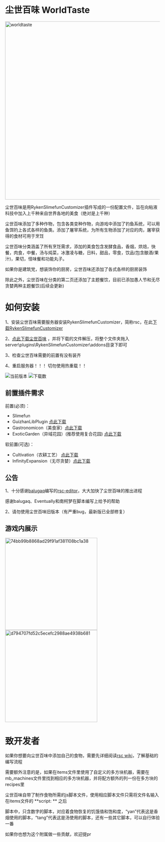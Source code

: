 # 尘世百味 WorldTaste


<img width="580" height="580" alt="worldtaste" src="https://github.com/user-attachments/assets/e6553015-db43-4f64-bcde-28a8d9007331" />


尘世百味是用RykenSlimefunCustomizer插件写成的一份配置文件，旨在向粘液科技中加入上千种来自世界各地的美食（绝对是上千种）

尘世百味添加了多种作物，包含各类变种作物，向游戏中添加了钓鱼系统，可以用鱼饵钓上各式各样的鱼类。添加了屠宰系统，为所有生物添加了对应的肉，屠宰获得的食材可用于烹饪

尘世百味分类涵盖了所有烹饪需求，添加的美食包含发酵食品，香烟，烘焙，快餐，肉食，中餐，汤与炖菜，冰激凌与糖，日料，甜品，零食，饮品(包含酿酒/果汁)，果切，怪味餐和功能丸子。

如果你是建筑党，想装饰你的厨房，尘世百味还添加了各式各样的厨房装饰

除此之外，尘世百味在分类的第二页还添加了主题餐饮，目前已添加愚人节和无尽贪婪两种主题餐饮(后续会更新)

# 如何安装

1、安装尘世百味需要服务器安装RykenSlimefunCustomizer，简称rsc，在此[下载RykenSlimefunCustomizer](https://builds.guizhanss.com/SlimefunReloadingProject/RykenSlimeCustomizer/main)

2、[点此下载尘世百味](https://github.com/haiman233/WorldTaste/releases) ，并将下载的文件解压，将整个文件夹拖入server\plugins\RykenSlimefunCustomizer\addons目录下即可

3、检查尘世百味需要的前置有没有装齐

4、重启服务器！！！ 切勿使用热重载！！


![当前版本](https://img.shields.io/github/v/release/haiman233/WorldTaste?include_prereleases)
![下载数](https://img.shields.io/github/downloads/haiman233/WorldTaste/total)

## 前置插件需求
前置(必须)：
- Slimefun
- GuizhanLibPlugin [点此下载](https://builds.guizhanss.com/ybw0014/GuizhanLibPlugin/master)
- Gastronomicon（美食家）[点此下载](https://builds.guizhanss.com/SlimefunGuguProject/Gastronomicon/master)
- ExoticGarden（异域花园）(推荐使用复合花园) [点此下载](https://builds.guizhanss.com/balugaq/ExoticGardenComplex/master)

软前置(可选)：
- Cultivation（农耕工艺） [点此下载](https://builds.guizhanss.com/SlimefunGuguProject/Cultivation/main)
- InfinityExpansion（无尽贪婪）[点此下载](https://builds.guizhanss.com/SlimefunGuguProject/InfinityExpansion/master)

## 公告

1、十分感谢[balugaq](https://github.com/balugaq)编写的[rsc-editor](https://github.com/balugaq/RSCEditor)，大大加快了尘世百味的推出进程

感谢balugaq、Eventually和南柯梦在脚本编写上给予的帮助

2、请勿使用尘世百味旧版本（有严重bug，最新版已全部修复）


## 游戏内展示

<img width="300" height="300" alt="74bb99b8868ad29f91af381108bc1a38" src="https://github.com/user-attachments/assets/c674dcd3-d308-43db-a639-230b9c9e72da" />
<img width="300" height="300" alt="d794707fd52c5ecefc2988ae4938b681" src="https://github.com/user-attachments/assets/068c3c29-6566-40bc-9f02-0ab2e61e9dfb" />


# 致开发者

如果你想要向尘世百味中添加自己的食物，需要先详细阅读[rsc wiki](https://rsc.hiworldmc.com/)，了解基础的编写流程

需要额外注意的是，如果在items文件里使用了自定义的多方块机器，需要在mb_machines文件里找到相应的多方块机器，并将配方额外的列一份在多方块的recipes里

尘世百味自带了制作食物所需的js脚本文件，使用相应脚本文件只需将文件名输入在items文件的 **script: ** 之后

脚本中，只含数字的脚本，对应着食物恢复的饥饿值和饱和度，“yan”代表这是香烟使用的脚本，“tang”代表这是汤使用的脚本，还有一些其它脚本，可以自行体验一番

如果你也想为这个附属做一些贡献，欢迎提pr



